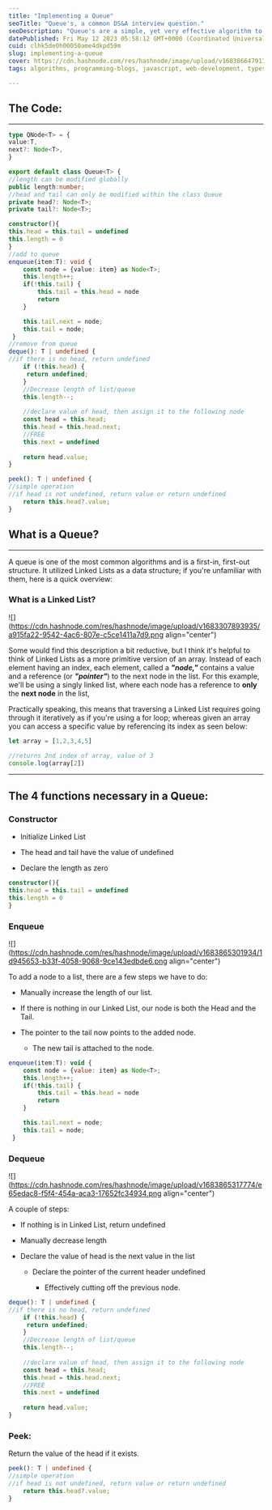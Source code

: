 ```yaml
---
title: "Implementing a Queue"
seoTitle: "Queue's, a common DS&A interview question."
seoDescription: "Queue's are a simple, yet very effective algorithm to implement. Commonplace in technical interviews, knowing how to use one is critical."
datePublished: Fri May 12 2023 05:58:12 GMT+0000 (Coordinated Universal Time)
cuid: clhk5de0h00050ame4dkpd59m
slug: implementing-a-queue
cover: https://cdn.hashnode.com/res/hashnode/image/upload/v1683866479138/bbe6d7db-2803-4afe-861f-121d8416623b.png
tags: algorithms, programming-blogs, javascript, web-development, typescript

---
```


## The Code:

---

```typescript
type QNode<T> = {
value:T,
next?: Node<T>,
} 

export default class Queue<T> {
//length can be modified globally
public length:number;
//head and tail can only be modified within the class Queue
private head?: Node<T>;
private tail?: Node<T>;

constructor(){
this.head = this.tail = undefined
this.length = 0
}
//add to queue
enqueue(item:T): void {
    const node = {value: item} as Node<T>;
    this.length++;
    if(!this.tail) {
        this.tail = this.head = node
        return 
    }

    this.tail.next = node;
    this.tail = node;
 }
//remove from queue
deque(): T | undefined {
//if there is no head, return undefined
    if (!this.head) {
     return undefined;
    }
    //Decrease length of list/queue
    this.length--;
    
    //declare value of head, then assign it to the following node
    const head = this.head;
    this.head = this.head.next;
    //FREE    
    this.next = undefined
    
    return head.value;
}

peek(): T | undefined {
//simple operation
//if head is not undefined, return value or return undefined
    return this.head?.value;
}
```

## What is a Queue?

---

A queue is one of the most common algorithms and is a first-in, first-out structure. It utilized Linked Lists as a data structure; if you're unfamiliar with them, here is a quick overview:

### What is a Linked List?

![](https://cdn.hashnode.com/res/hashnode/image/upload/v1683307893935/a915fa22-9542-4ac6-807e-c5ce1411a7d9.png align="center")

Some would find this description a bit reductive, but I think it's helpful to think of Linked Lists as a more primitive version of an array. Instead of each element having an index, each element, called a ***"node,"*** contains a value and a reference (or ***"pointer"***) to the next node in the list. For this example, we'll be using a singly linked list, where each node has a reference to **only** the **next node** in the list,

Practically speaking, this means that traversing a Linked List requires going through it iteratively as if you're using a for loop; whereas given an array you can access a specific value by referencing its index as seen below:

```javascript
let array = [1,2,3,4,5]

//returns 2nd index of array, value of 3
console.log(array[2])
```

---

## The 4 functions necessary in a Queue:

### Constructor

* Initialize Linked List
    
* The head and tail have the value of undefined
    
* Declare the length as zero
    

```typescript
constructor(){
this.head = this.tail = undefined
this.length = 0
}
```

### Enqueue

![](https://cdn.hashnode.com/res/hashnode/image/upload/v1683865301934/1d945653-b33f-4058-9068-9ce143edbde6.png align="center")

To add a node to a list, there are a few steps we have to do:

* Manually increase the length of our list.
    
* If there is nothing in our Linked List, our node is both the Head and the Tail.
    
* The pointer to the tail now points to the added node.
    
    * The new tail is attached to the node.
        

```javascript
enqueue(item:T): void {
    const node = {value: item} as Node<T>;
    this.length++;
    if(!this.tail) {
        this.tail = this.head = node
        return 
    }

    this.tail.next = node;
    this.tail = node;
 }
```

### Dequeue

![](https://cdn.hashnode.com/res/hashnode/image/upload/v1683865317774/e65edac8-f5f4-454a-aca3-17652fc34934.png align="center")

A couple of steps:

* If nothing is in Linked List, return undefined
    
* Manually decrease length
    
* Declare the value of head is the next value in the list
    
    * Declare the pointer of the current header undefined
        
        * Effectively cutting off the previous node.
            

```typescript
deque(): T | undefined {
//if there is no head, return undefined
    if (!this.head) {
     return undefined;
    }
    //Decrease length of list/queue
    this.length--;
    
    //declare value of head, then assign it to the following node
    const head = this.head;
    this.head = this.head.next;
    //FREE    
    this.next = undefined
    
    return head.value;
}
```

### Peek:

Return the value of the head if it exists.

```typescript
peek(): T | undefined {
//simple operation
//if head is not undefined, return value or return undefined
    return this.head?.value;
}
```